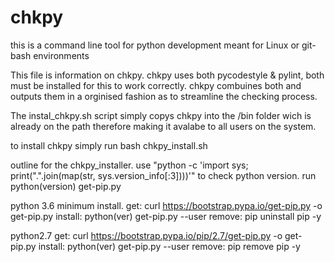 # chkpy
this is a command line tool for python development meant for Linux or git-bash environments

This file is information on chkpy. chkpy uses both pycodestyle & pylint, both must be installed for this to work correctly. chkpy combuines both and outputs them in a orginised fashion as to streamline the checking process.

The instal_chkpy.sh script simply copys chkpy into the /bin folder wich is already on the path therefore making it avalabe to all users on the system.

to install chkpy simply run bash chkpy_install.sh



outline for the chkpy_installer.
use "python -c 'import sys; print(".".join(map(str, sys.version_info[:3])))'"
to check python version.
run python(version) get-pip.py


python 3.6 minimum install.
get: curl https://bootstrap.pypa.io/get-pip.py -o get-pip.py
install: python(ver) get-pip.py --user
remove: pip uninstall pip -y

python2.7
get: curl https://bootstrap.pypa.io/pip/2.7/get-pip.py -o get-pip.py
install: python(ver) get-pip.py --user
remove: pip remove pip -y
